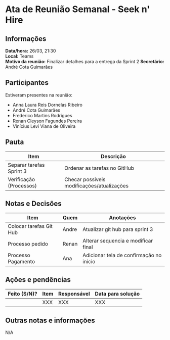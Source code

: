 # Ata de Reunião Semanal - Seek n' Hire

## Informações
**Data/hora:** 26/03, 21:30  
**Local:** Teams  
**Motivo da reunião:** Finalizar detalhes para a entrega da Sprint 2
**Secretário:** André Cota Guimarães 

## Participantes
Estiveram presentes na reunião:
- Anna Laura Reis Dornelas Ribeiro
- André Cota Guimarães
- Frederico Martins Rodrigues
- Renan Cleyson Fagundes Pereira
- Vinícius Levi Viana de Oliveira

## Pauta

Item | Descrição
---- | ----
Separar tarefas Sprint 3 | Ordenar as tarefas no GitHub
Verificação (Processos) | Checar possiveis modificações/atualizações 

## Notas e Decisões
Item | Quem | Anotações |
---- | ---- | ---- |
Colocar tarefas Git Hub | Andre | Atualizar git hub para sprint 3
Processo pedido | Renan | Alterar sequencia e modificar final |
Processo Pagamento | Ana | Adicionar tela de confirmação no inicio |


## Ações e pendências
| Feito (S/N)? | Item | Responsável | Data para solução |
| ---- | ---- | ---- | ---- |
| | XXX | XXX | XXX |

## Outras notas e informações
N/A

